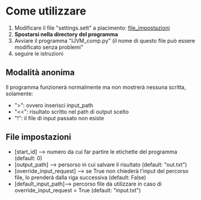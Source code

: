 # Come utilizzare
1. Modificare il file "settings.sett" a piacimento: [file_impostazioni](#file-impostazioni)
2. **Spostarsi nella directory del programma**
3. Avviare il programma "IJVM_comp.py" (il nome di questo file può essere modificato senza problemi"
4. seguire le istruzioni

## Modalità anonima
Il programma funzionerà normalmente ma non mostrerà nessuna scritta, solamente:

- ">": ovvero inserisci input_path
- "<<": risultato scritto nel path di output scelto
-  "!": il file di input passato non esiste

## File impostazioni
- [start_id] --> numero da cui far partire le etichette del programma (default: 0)
- [output_path] --> persorso in cui salvare il risultato (default: "out.txt")
- [override_input_request] --> se True non chiederà l'input del percorso file, lo prenderà dalla riga successiva (default: False)
- [default_input_path]--> percorso file da utilizzare in caso di  override_input_request = True (default: "input.txt")



